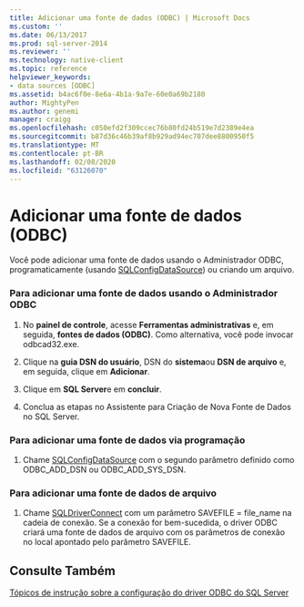 ```yaml
---
title: Adicionar uma fonte de dados (ODBC) | Microsoft Docs
ms.custom: ''
ms.date: 06/13/2017
ms.prod: sql-server-2014
ms.reviewer: ''
ms.technology: native-client
ms.topic: reference
helpviewer_keywords:
- data sources [ODBC]
ms.assetid: b4ac6f0e-8e6a-4b1a-9a7e-60e0a69b2180
author: MightyPen
ms.author: genemi
manager: craigg
ms.openlocfilehash: c050efd2f309ccec76b80fd24b519e7d2389e4ea
ms.sourcegitcommit: b87d36c46b39af8b929ad94ec707dee8800950f5
ms.translationtype: MT
ms.contentlocale: pt-BR
ms.lasthandoff: 02/08/2020
ms.locfileid: "63126070"
---
```

# <a name="add-a-data-source-odbc"></a>Adicionar uma fonte de dados (ODBC)
  Você pode adicionar uma fonte de dados usando o Administrador ODBC, programaticamente (usando [SQLConfigDataSource](../native-client-odbc-api/sqlconfigdatasource.md)) ou criando um arquivo.  
  
### <a name="to-add-a-data-source-by-using-odbc-administrator"></a>Para adicionar uma fonte de dados usando o Administrador ODBC  
  
1.  No **painel de controle**, acesse **Ferramentas administrativas** e, em seguida, **fontes de dados (ODBC)**. Como alternativa, você pode invocar odbcad32.exe.  
  
2.  Clique na **guia DSN do usuário**, DSN do **sistema**ou **DSN de arquivo** e, em seguida, clique em **Adicionar**.  
  
3.  Clique em **SQL Server**e em **concluir**.  
  
4.  Conclua as etapas no Assistente para Criação de Nova Fonte de Dados no SQL Server.  
  
### <a name="to-add-a-data-source-programmatically"></a>Para adicionar uma fonte de dados via programação  
  
1.  Chame [SQLConfigDataSource](../native-client-odbc-api/sqlconfigdatasource.md) com o segundo parâmetro definido como ODBC_ADD_DSN ou ODBC_ADD_SYS_DSN.  
  
### <a name="to-add-a-file-data-source"></a>Para adicionar uma fonte de dados de arquivo  
  
1.  Chame [SQLDriverConnect](../native-client-odbc-api/sqldriverconnect.md) com um parâmetro SAVEFILE = file_name na cadeia de conexão. Se a conexão for bem-sucedida, o driver ODBC criará uma fonte de dados de arquivo com os parâmetros de conexão no local apontado pelo parâmetro SAVEFILE.  
  
## <a name="see-also"></a>Consulte Também  
 [Tópicos de instrução sobre a configuração do driver ODBC do SQL Server](../../database-engine/dev-guide/configuring-the-sql-server-odbc-driver-how-to-topics.md)  
  
  
